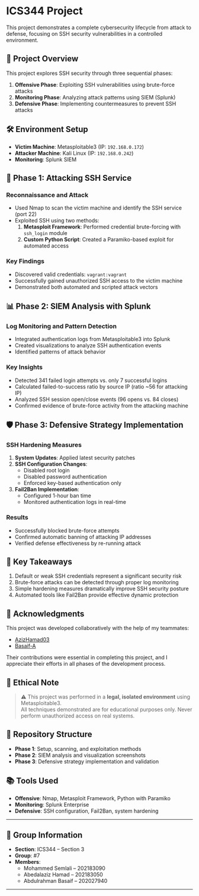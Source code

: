 
# ICS344 Project

This project demonstrates a complete cybersecurity lifecycle from attack to defense, focusing on SSH security vulnerabilities in a controlled environment.

## 🌟 Project Overview

This project explores SSH security through three sequential phases:
1. **Offensive Phase**: Exploiting SSH vulnerabilities using brute-force attacks
2. **Monitoring Phase**: Analyzing attack patterns using SIEM (Splunk)
3. **Defensive Phase**: Implementing countermeasures to prevent SSH attacks

## 🛠️ Environment Setup

- **Victim Machine**: Metasploitable3 (IP: `192.168.0.172`)
- **Attacker Machine**: Kali Linux (IP: `192.168.0.242`)
- **Monitoring**: Splunk SIEM

## 📌 Phase 1: Attacking SSH Service

### Reconnaissance and Attack
- Used Nmap to scan the victim machine and identify the SSH service (port 22)
- Exploited SSH using two methods:
  1. **Metasploit Framework**: Performed credential brute-forcing with `ssh_login` module
  2. **Custom Python Script**: Created a Paramiko-based exploit for automated access

### Key Findings
- Discovered valid credentials: `vagrant:vagrant`
- Successfully gained unauthorized SSH access to the victim machine
- Demonstrated both automated and scripted attack vectors

## 📊 Phase 2: SIEM Analysis with Splunk

### Log Monitoring and Pattern Detection
- Integrated authentication logs from Metasploitable3 into Splunk
- Created visualizations to analyze SSH authentication events
- Identified patterns of attack behavior

### Key Insights
- Detected 341 failed login attempts vs. only 7 successful logins
- Calculated failed-to-success ratio by source IP (ratio ~56 for attacking IP)
- Analyzed SSH session open/close events (96 opens vs. 84 closes)
- Confirmed evidence of brute-force activity from the attacking machine

## 🛡️ Phase 3: Defensive Strategy Implementation

### SSH Hardening Measures
1. **System Updates**: Applied latest security patches
2. **SSH Configuration Changes**:
   - Disabled root login
   - Disabled password authentication
   - Enforced key-based authentication only
3. **Fail2Ban Implementation**:
   - Configured 1-hour ban time
   - Monitored authentication logs in real-time

### Results
- Successfully blocked brute-force attempts
- Confirmed automatic banning of attacking IP addresses
- Verified defense effectiveness by re-running attack

## 🔑 Key Takeaways

1. Default or weak SSH credentials represent a significant security risk
2. Brute-force attacks can be detected through proper log monitoring
3. Simple hardening measures dramatically improve SSH security posture
4. Automated tools like Fail2Ban provide effective dynamic protection

## 🙌 Acknowledgments

This project was developed collaboratively with the help of my teammates:

- [AzizHamad03](https://github.com/AzizHamad03)
- [Basaif-A](https://github.com/Basaif-A)

Their contributions were essential in completing this project, and I appreciate their efforts in all phases of the development process.

## 🧠 Ethical Note

> ⚠️ This project was performed in a **legal, isolated environment** using Metasploitable3.  
> All techniques demonstrated are for educational purposes only. Never perform unauthorized access on real systems.

## 📂 Repository Structure

- **Phase 1**: Setup, scanning, and exploitation methods
- **Phase 2**: SIEM analysis and visualization screenshots
- **Phase 3**: Defensive strategy implementation and validation

## 📚 Tools Used

- **Offensive**: Nmap, Metasploit Framework, Python with Paramiko
- **Monitoring**: Splunk Enterprise
- **Defensive**: SSH configuration, Fail2Ban, system hardening

---
## 👥 Group Information
- **Section**: ICS344 – Section 3  
- **Group**: #7  
- **Members**:
  - Mohammed Semlali – 202183090  
  - Abedalaziz Hamad – 202183050  
  - Abdulrahman Basaif – 202027940  

---
